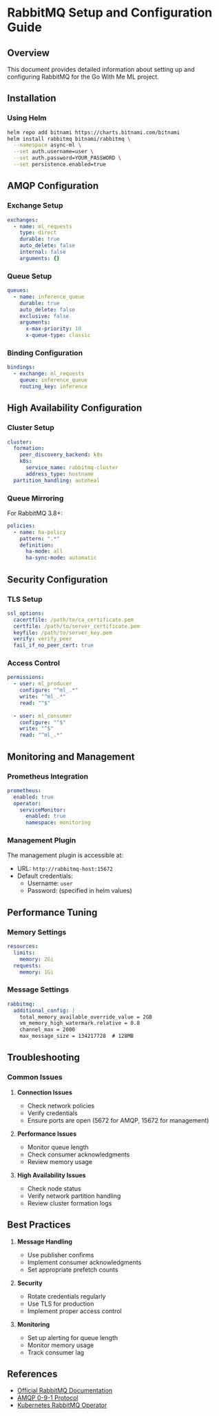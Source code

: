 # RabbitMQ Setup and Configuration Guide

## Overview
This document provides detailed information about setting up and configuring RabbitMQ for the Go With Me ML project.

## Installation

### Using Helm
```bash
helm repo add bitnami https://charts.bitnami.com/bitnami
helm install rabbitmq bitnami/rabbitmq \
  --namespace async-ml \
  --set auth.username=user \
  --set auth.password=YOUR_PASSWORD \
  --set persistence.enabled=true
```

## AMQP Configuration

### Exchange Setup
```yaml
exchanges:
  - name: ml_requests
    type: direct
    durable: true
    auto_delete: false
    internal: false
    arguments: {}
```

### Queue Setup
```yaml
queues:
  - name: inference_queue
    durable: true
    auto_delete: false
    exclusive: false
    arguments:
      x-max-priority: 10
      x-queue-type: classic
```

### Binding Configuration
```yaml
bindings:
  - exchange: ml_requests
    queue: inference_queue
    routing_key: inference
```

## High Availability Configuration

### Cluster Setup
```yaml
cluster:
  formation:
    peer_discovery_backend: k8s
    k8s:
      service_name: rabbitmq-cluster
      address_type: hostname
  partition_handling: autoheal
```

### Queue Mirroring
For RabbitMQ 3.8+:
```yaml
policies:
  - name: ha-policy
    pattern: ".*"
    definition:
      ha-mode: all
      ha-sync-mode: automatic
```

## Security Configuration

### TLS Setup
```yaml
ssl_options:
  cacertfile: /path/to/ca_certificate.pem
  certfile: /path/to/server_certificate.pem
  keyfile: /path/to/server_key.pem
  verify: verify_peer
  fail_if_no_peer_cert: true
```

### Access Control
```yaml
permissions:
  - user: ml_producer
    configure: "^ml_.*"
    write: "^ml_.*"
    read: "^$"
  
  - user: ml_consumer
    configure: "^$"
    write: "^$"
    read: "^ml_.*"
```

## Monitoring and Management

### Prometheus Integration
```yaml
prometheus:
  enabled: true
  operator:
    serviceMonitor:
      enabled: true
      namespace: monitoring
```

### Management Plugin
The management plugin is accessible at:
- URL: `http://rabbitmq-host:15672`
- Default credentials:
  - Username: `user`
  - Password: (specified in helm values)

## Performance Tuning

### Memory Settings
```yaml
resources:
  limits:
    memory: 2Gi
  requests:
    memory: 1Gi
```

### Message Settings
```yaml
rabbitmq:
  additional_config: |
    total_memory_available_override_value = 2GB
    vm_memory_high_watermark.relative = 0.8
    channel_max = 2000
    max_message_size = 134217728  # 128MB
```

## Troubleshooting

### Common Issues

1. **Connection Issues**
   - Check network policies
   - Verify credentials
   - Ensure ports are open (5672 for AMQP, 15672 for management)

2. **Performance Issues**
   - Monitor queue length
   - Check consumer acknowledgments
   - Review memory usage

3. **High Availability Issues**
   - Check node status
   - Verify network partition handling
   - Review cluster formation logs

## Best Practices

1. **Message Handling**
   - Use publisher confirms
   - Implement consumer acknowledgments
   - Set appropriate prefetch counts

2. **Security**
   - Rotate credentials regularly
   - Use TLS for production
   - Implement proper access control

3. **Monitoring**
   - Set up alerting for queue length
   - Monitor memory usage
   - Track consumer lag

## References

- [Official RabbitMQ Documentation](https://www.rabbitmq.com/documentation.html)
- [AMQP 0-9-1 Protocol](https://www.rabbitmq.com/tutorials/amqp-concepts.html)
- [Kubernetes RabbitMQ Operator](https://www.rabbitmq.com/kubernetes/operator/operator-overview.html) 